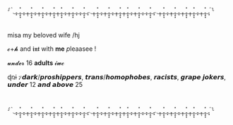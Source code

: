 ⸉ˋ‿̩͙‿̩̩̥͙̽‿̩͙‿̩̥̩‿̩̩̥͙̽‿̩͙‿̩̥̩‿̩̩̥͙̽‿̩͙‿̩̥̩‿̩̩̥͙̽‿̩̥̩‿̩̩̥͙̽‿̩͙‿̩̥̩‿̩̩̥͙̽‿̩͙‿̩͙‿̩̩̥͙̽‿̩͙ˏ‿̩̥̩‿̩̩̥͙̽‿̩͙‿̩̥̩‿̩̩̥͙̽‿̩͙‿̩̥̩‿̩̩̥͙̽‿̩̥̩‿̩̩̥͙̽‿̩͙‿̩̥̩‿̩̩̥͙̽‿̩͙‿̩͙‿̩̩̥͙̽‿̩͙ˏ‿̩̥̩‿̩̩̥͙̽‿̩͙‿̩̥̩‿̩̩̥͙̽‿̩͙‿̩̥̩‿̩̩̥͙̽‿̩̥̩‿̩̩̥͙̽‿̩͙‿̩̥̩‿̩̩̥͙̽‿̩͙ˊ⸊
# 

misa my beloved wife /hj


𝓬+𝓱  and  𝖎𝖓𝖙  with  **me** *p*leaasee !

𝓾𝓷𝓭𝓮𝓻 16 **adults** 𝓲𝔀𝓬

ɖռɨ : ̷𝙙𝙖𝙧𝙠/𝙥𝙧𝙤𝙨𝙝𝙞𝙥𝙥𝙚𝙧𝙨, 𝙩𝙧𝙖𝙣𝙨/𝙝𝙤𝙢𝙤𝙥𝙝𝙤𝙗𝙚𝙨, 𝙧𝙖𝙘𝙞𝙨𝙩𝙨, 𝙜𝙧𝙖𝙥𝙚 𝙟𝙤𝙠𝙚𝙧𝙨, 𝙪𝙣𝙙𝙚𝙧 12 𝙖𝙣𝙙 𝙖𝙗𝙤𝙫𝙚 25

#
⸉ˋ‿̩͙‿̩̩̥͙̽‿̩͙‿̩̥̩‿̩̩̥͙̽‿̩͙‿̩̥̩‿̩̩̥͙̽‿̩͙‿̩̥̩‿̩̩̥͙̽‿̩̥̩‿̩̩̥͙̽‿̩͙‿̩̥̩‿̩̩̥͙̽‿̩͙‿̩͙‿̩̩̥͙̽‿̩͙ˏ‿̩̥̩‿̩̩̥͙̽‿̩͙‿̩̥̩‿̩̩̥͙̽‿̩͙‿̩̥̩‿̩̩̥͙̽‿̩̥̩‿̩̩̥͙̽‿̩͙‿̩̥̩‿̩̩̥͙̽‿̩͙‿̩͙‿̩̩̥͙̽‿̩͙ˏ‿̩̥̩‿̩̩̥͙̽‿̩͙‿̩̥̩‿̩̩̥͙̽‿̩͙‿̩̥̩‿̩̩̥͙̽‿̩̥̩‿̩̩̥͙̽‿̩͙‿̩̥̩‿̩̩̥͙̽‿̩͙ˊ⸊


